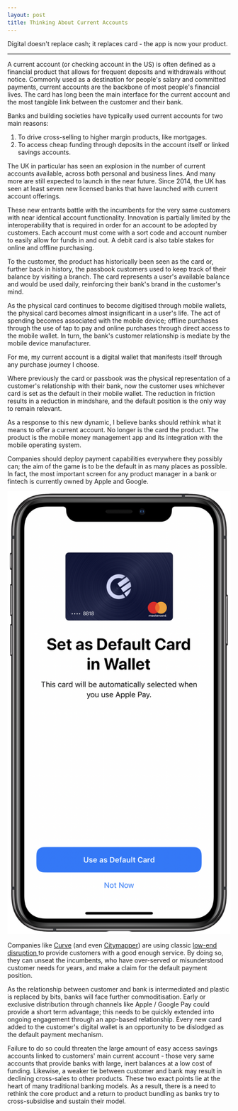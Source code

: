 ```yaml
---
layout: post
title: Thinking About Current Accounts
---
```


Digital doesn't replace cash; it replaces card - the app is now your product.

---

A current account (or checking account in the US) is often defined as a financial product that allows for frequent deposits and withdrawals without notice. Commonly used as a destination for people's salary and committed payments, current accounts are the backbone of most people's financial lives. The card has long been the main interface for the current account and the most tangible link between the customer and their bank.

Banks and building societies have typically used current accounts for two main reasons:

1. To drive cross-selling to higher margin products, like mortgages.
2. To access cheap funding through deposits in the account itself or linked savings accounts.

The UK in particular has seen an explosion in the number of current accounts available, across both personal and business lines. And many more are still expected to launch in the near future. Since 2014, the UK has seen at least seven new licensed banks that have launched with current account offerings.

These new entrants battle with the incumbents for the very same customers with near identical account functionality. Innovation is partially limited by the interoperability that is required in order for an account to be adopted by customers. Each account must come with a sort code and account number to easily allow for funds in and out. A debit card is also table stakes for online and offline purchasing.  

To the customer, the product has historically been seen as the card or, further back in history, the passbook customers used to keep track of their balance by visiting a branch. The card represents a user's available balance and would be used daily, reinforcing their bank's brand in the customer's mind. 

As the physical card continues to become digitised through mobile wallets, the physical card becomes almost insignificant in a user's life. The act of spending becomes associated with the mobile device; offline purchases through the use of tap to pay and online purchases through direct access to the mobile wallet. In turn, the bank's customer relationship is mediate by the mobile device manufacturer.

For me, my current account is a digital wallet that manifests itself through any purchase journey I choose. 

Where previously the card or passbook was the physical representation of a customer's relationship with their bank, now the customer uses whichever card is set as the default in their mobile wallet. The reduction in friction results in a reduction in mindshare, and the default position is the only way to remain relevant.

As a response to this new dynamic, I believe banks should rethink what it means to offer a current account. No longer is the card the product. The product is the mobile money management app and its integration with the mobile operating system. 

Companies should deploy payment capabilities everywhere they possibly can; the aim of the game is to be the default in as many places as possible. In fact, the most important screen for any product manager in a bank or fintech is currently owned by Apple and Google.

![Default card in Apple Pay](/images/default-card.png)

Companies like [Curve](https://www.curve.app/en-gb/f/apple-pay) (and even [Citymapper](https://citymapper.com/pass?lang=en)) are using classic [low-end disruption ](https://online.hbs.edu/blog/post/4-keys-to-understanding-clayton-christensens-theory-of-disruptive-innovation) to provide customers with a good enough service. By doing so, they can unseat the incumbents, who have over-served or misunderstood customer needs for years, and make a claim for the default payment position.

As the relationship between customer and bank is intermediated and plastic is replaced by bits, banks will face further commoditisation. Early or exclusive distribution through channels like Apple / Google Pay could provide a short term advantage; this needs to be quickly extended into ongoing engagement through an app-based relationship. Every new card added to the customer's digital wallet is an opportunity to be dislodged as the default payment mechanism.

Failure to do so could threaten the large amount of easy access savings accounts linked to customers' main current account - those very same accounts that provide banks with large, inert balances at a low cost of funding. Likewise, a weaker tie between customer and bank may result in declining cross-sales to other products. These two exact points lie at the heart of many traditional banking models. As a result, there is a need to rethink the core product and a return to product bundling as banks try to cross-subsidise and sustain their model.